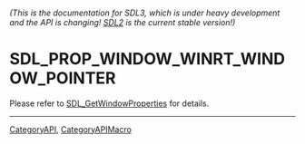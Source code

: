 ###### (This is the documentation for SDL3, which is under heavy development and the API is changing! [SDL2](https://wiki.libsdl.org/SDL2/) is the current stable version!)
# SDL_PROP_WINDOW_WINRT_WINDOW_POINTER

Please refer to [SDL_GetWindowProperties](SDL_GetWindowProperties) for details.

----
[CategoryAPI](CategoryAPI), [CategoryAPIMacro](CategoryAPIMacro)

